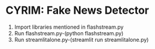 # CYRIM: Fake News Detector
1. Import libraries mentioned in flashstream.py
2. Run flashstream.py-(python flashstream.py)
3. Run streamlitalone.py-(streamlit run streamlitalone.py)
